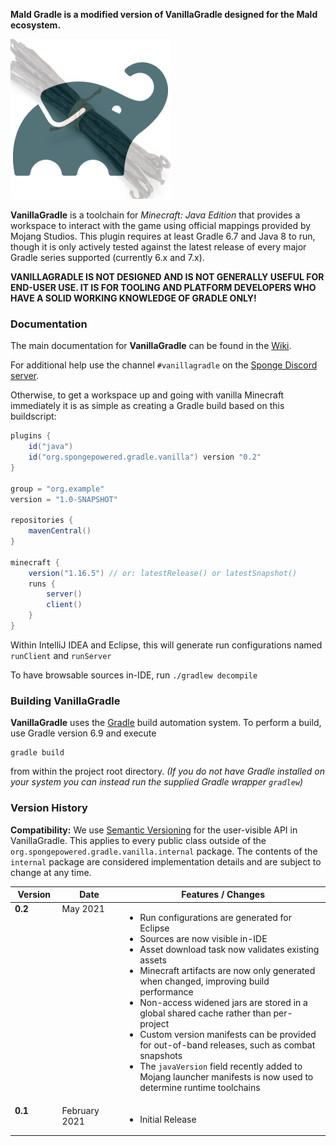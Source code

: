 **Mald Gradle is a modified version of VanillaGradle designed for the Mald ecosystem.**

![VanillaGradle Logo](docs/logo.png?raw=true)

**VanillaGradle** is a toolchain for *Minecraft: Java Edition* that provides a workspace to interact with the game using official mappings provided 
by Mojang Studios. This plugin requires at least Gradle 6.7 and Java 8 to run, though it is only actively tested against the latest release of every major Gradle series supported (currently 6.x and 7.x).

**VANILLAGRADLE IS NOT DESIGNED AND IS NOT GENERALLY USEFUL FOR END-USER USE. IT IS FOR TOOLING AND PLATFORM DEVELOPERS WHO HAVE A SOLID WORKING KNOWLEDGE OF GRADLE ONLY!**

### Documentation

The main documentation for **VanillaGradle** can be found in the [Wiki](../../wiki).

For additional help use the channel `#vanillagradle` on the [Sponge Discord server](https://discord.gg/sponge).

Otherwise, to get a workspace up and going with vanilla Minecraft immediately it 
is as simple as creating a Gradle build based on this buildscript:

```gradle
plugins {
    id("java")
    id("org.spongepowered.gradle.vanilla") version "0.2"
}

group = "org.example"
version = "1.0-SNAPSHOT"

repositories {
    mavenCentral()
}

minecraft {
    version("1.16.5") // or: latestRelease() or latestSnapshot()
    runs {
        server()
        client()
    }
}
```

Within IntelliJ IDEA and Eclipse, this will generate run configurations named `runClient` and `runServer`

To have browsable sources in-IDE, run `./gradlew decompile`

### Building VanillaGradle
**VanillaGradle** uses the [Gradle](http://gradle.org/) build automation system. To
perform a build, use Gradle version 6.9 and execute

    gradle build

from within the project root directory. *(If you do not have Gradle installed on
your system you can instead run the supplied Gradle wrapper `gradlew`)*

### Version History

**Compatibility:** We use [Semantic Versioning](https://semver.org/) for the user-visible API in VanillaGradle. This applies to every public class 
outside of the `org.spongepowered.gradle.vanilla.internal` package. The contents of the `internal` package are considered implementation details 
and are subject to change at any time.

<table width="100%">
  <thead>
    <tr>
      <th width="15%">Version</th>
      <th width="20%">Date</th>
      <th width="65%">Features / Changes</th>
    </tr>
  </thead>
  <tbody>
    <tr>
      <td valign="top"><b>0.2</b></td>
      <td valign="top">May 2021</td>
      <td valign="top">
        <ul>
          <li>Run configurations are generated for Eclipse</li>
          <li>Sources are now visible in-IDE</li>
          <li>Asset download task now validates existing assets</li>
          <li>Minecraft artifacts are now only generated when changed, improving build performance</li>
          <li>Non-access widened jars are stored in a global shared cache rather than per-project</li>
          <li>Custom version manifests can be provided for out-of-band releases, such as combat snapshots</li>
          <li>The <code>javaVersion</code> field recently added to Mojang launcher manifests is now used to determine runtime toolchains</li>
        </ul>
      </td>
    </tr>
    <tr>
      <td valign="top"><b>0.1</b></td>
      <td valign="top">February 2021</td>
      <td valign="top">
        <ul>
          <li>Initial Release</li>
        </ul>
      </td>
    </tr>
  </tbody>
</table>
